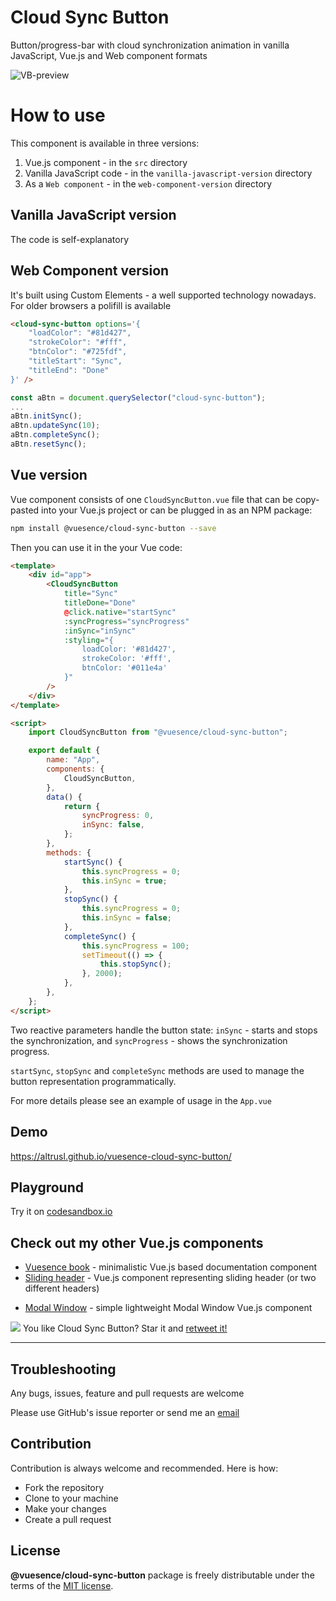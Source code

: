 # Cloud Sync Button

Button/progress-bar with cloud synchronization animation in vanilla JavaScript, Vue.js and Web component formats

![VB-preview](https://altrusl.github.io/vuesence-cloud-sync-button/csb.gif)

# How to use

This component is available in three versions:

1. Vue.js component - in the `src` directory
2. Vanilla JavaScript code - in the `vanilla-javascript-version` directory
3. As a `Web component` - in the `web-component-version` directory

## Vanilla JavaScript version

The code is self-explanatory

## Web Component version

It's built using Custom Elements - a well supported technology nowadays. For older browsers a polifill is available

```html
<cloud-sync-button options='{
	"loadColor": "#81d427",
	"strokeColor": "#fff",
	"btnColor": "#725fdf",
	"titleStart": "Sync",
	"titleEnd": "Done"
}' />
```

```javascript
const aBtn = document.querySelector("cloud-sync-button");
...
aBtn.initSync();
aBtn.updateSync(10);
aBtn.completeSync();
aBtn.resetSync();
```

## Vue version

Vue component consists of one `CloudSyncButton.vue` file that can be copy-pasted into your Vue.js project or can be plugged in as an NPM package:

```bash
npm install @vuesence/cloud-sync-button --save
```

Then you can use it in the your Vue code:

```html
<template>
	<div id="app">
		<CloudSyncButton
			title="Sync"
			titleDone="Done"
			@click.native="startSync"
			:syncProgress="syncProgress"
			:inSync="inSync"
			:styling="{
                loadColor: '#81d427',
                strokeColor: '#fff',
                btnColor: '#011e4a'
            }"
		/>
	</div>
</template>

<script>
	import CloudSyncButton from "@vuesence/cloud-sync-button";

	export default {
		name: "App",
		components: {
			CloudSyncButton,
		},
		data() {
			return {
				syncProgress: 0,
				inSync: false,
			};
		},
		methods: {
			startSync() {
				this.syncProgress = 0;
				this.inSync = true;
			},
			stopSync() {
				this.syncProgress = 0;
				this.inSync = false;
			},
			completeSync() {
				this.syncProgress = 100;
				setTimeout(() => {
					this.stopSync();
				}, 2000);
			},
		},
	};
</script>
```

Two reactive parameters handle the button state: `inSync` - starts and stops the synchronization,
and `syncProgress` - shows the synchronization progress.

`startSync`, `stopSync` and `completeSync` methods are used to manage the button representation programmatically.

For more details please see an example of usage in the `App.vue`

## Demo

<a href="https://altrusl.github.io/vuesence-cloud-sync-button/" target="_blank">https://altrusl.github.io/vuesence-cloud-sync-button/</a>

<!-- > If you like it - star it. Thank you. -->


## Playground

Try it on <a href="https://codesandbox.io/s/cloud-sync-button-hv9dr" target="_blank">codesandbox.io</a>

<!-- > ! The version on `codesandbox.io` might be slightly out of date -->


## Check out my other Vue.js components

- <a href="https://github.com/altrusl/vuesence-book" target="_blank">Vuesence book</a> - minimalistic Vue.js based documentation component
- <a href="https://github.com/altrusl/vuesence-sliding-header" target="_blank">Sliding header</a> - Vue.js component representing sliding header (or two different headers)
<!-- - <a href="https://github.com/altrusl/vuesence-cloud-sync-button" target="_blank">Cloud Sync Button</a> - a button with cloud synchronization animation -->
- <a href="https://github.com/altrusl/vuesence-modal-window" target="_blank">Modal Window</a> - simple lightweight Modal Window Vue.js component


<img src="https://imgur.com/A92i02A.png" />
You like Cloud Sync Button? Star it and <a href="https://twitter.com/vuesence/status/1280130154090704896?s=20">retweet it!</a>

-------

## Troubleshooting

Any bugs, issues, feature and pull requests are welcome

Please use GitHub's issue reporter or send me an <a href="mailto:ruslan.makarov@gmail.com">email</a>


## Contribution

Contribution is always welcome and recommended. Here is how:

-   Fork the repository
-   Clone to your machine
-   Make your changes
-   Create a pull request

## License

**@vuesence/cloud-sync-button** package is freely distributable under the terms of the [MIT license](LICENSE).
